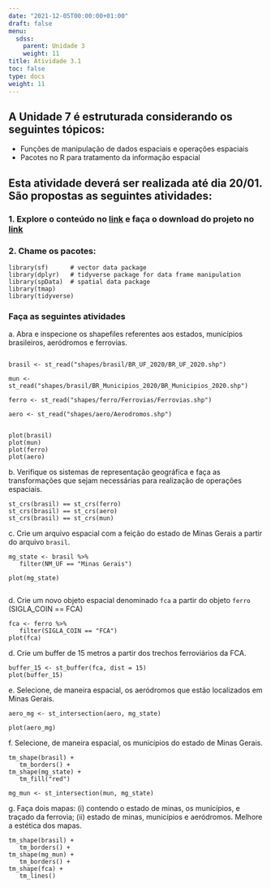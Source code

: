 ```yaml
---
date: "2021-12-05T00:00:00+01:00"
draft: false
menu:
  sdss:
    parent: Unidade 3
    weight: 11
title: Atividade 3.1
toc: false
type: docs
weight: 11
---
```


## A **Unidade 7** é estruturada considerando os seguintes tópicos:

- Funções de manipulação de dados espaciais e operações espaciais
- Pacotes no R para tratamento da informação espacial


## Esta atividade deverá ser realizada até dia **20/01**. São propostas as seguintes atividades:

### 1. Explore o conteúdo no [link](https://www.places.education/cursos/spatial/operacoes-espaciais/) e faça o download do projeto no [link](https://cefetmgbr-my.sharepoint.com/:u:/g/personal/renataoliveira_cefetmg_br/EaVImhYLPpdPlsVyrbuWvP4Bx1KtolDq_Jv5KZE2DYixoA?e=B2imaS)

### 2. Chame os pacotes:

```{r}
library(sf)      # vector data package
library(dplyr)   # tidyverse package for data frame manipulation
library(spData)  # spatial data package
library(tmap)
library(tidyverse)
```

### Faça as seguintes atividades

a. Abra e inspecione os shapefiles referentes aos estados, municípios brasileiros, aeródromos e ferrovias. 

```{r}

brasil <- st_read("shapes/brasil/BR_UF_2020/BR_UF_2020.shp")

mun <- st_read("shapes/brasil/BR_Municipios_2020/BR_Municipios_2020.shp")

ferro <- st_read("shapes/ferro/Ferrovias/Ferrovias.shp")

aero <- st_read("shapes/aero/Aerodromos.shp")


plot(brasil)
plot(mun)
plot(ferro)
plot(aero)

```


b. Verifique os sistemas de representação geográfica e faça as transformações que sejam necessárias para realização de operações espaciais. 

```{r}
st_crs(brasil) == st_crs(ferro)
st_crs(brasil) == st_crs(aero) 
st_crs(brasil) == st_crs(mun)

```


c. Crie um arquivo espacial com a feição do estado de Minas Gerais a partir do arquivo `brasil`.

```{r}
mg_state <- brasil %>% 
   filter(NM_UF == "Minas Gerais")

plot(mg_state)
   
```
d. Crie um novo objeto espacial denominado `fca` a partir do objeto `ferro` (SIGLA_COIN == FCA)

```{r}
fca <- ferro %>% 
   filter(SIGLA_COIN == "FCA")
plot(fca)
```

d. Crie um buffer de 15 metros a partir dos trechos ferroviários da FCA.

```{r}
buffer_15 <- st_buffer(fca, dist = 15)
plot(buffer_15)
```

e. Selecione, de maneira espacial, os aeródromos que estão localizados em Minas Gerais. 

```{r}
aero_mg <- st_intersection(aero, mg_state)

plot(aero_mg)
```


f. Selecione, de maneira espacial, os municípios do estado de Minas Gerais.

```{r}
tm_shape(brasil) +
   tm_borders() +
tm_shape(mg_state) +
   tm_fill("red")

mg_mun <- st_intersection(mun, mg_state)

```

g. Faça dois mapas: (i) contendo o estado de minas, os municípios, e traçado da ferrovia; (ii) estado de minas, municípios e aeródromos. Melhore a estética dos mapas. 

```{r}
tm_shape(brasil) +
   tm_borders() +
tm_shape(mg_mun) +
   tm_borders() +
tm_shape(fca) +
   tm_lines()
```

